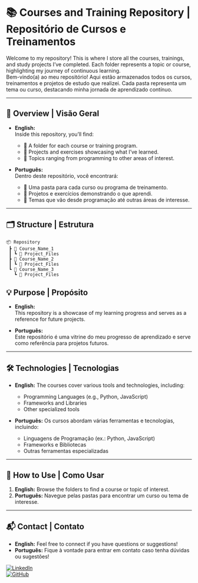 # 📚 **Courses and Training Repository** | **Repositório de Cursos e Treinamentos**  

Welcome to my repository! This is where I store all the courses, trainings, and study projects I’ve completed. Each folder represents a topic or course, highlighting my journey of continuous learning.  
Bem-vindo(a) ao meu repositório! Aqui estão armazenados todos os cursos, treinamentos e projetos de estudo que realizei. Cada pasta representa um tema ou curso, destacando minha jornada de aprendizado contínuo.  

---

## 🌟 **Overview** | **Visão Geral**  
- **English:**  
  Inside this repository, you’ll find:  
  - 📂 A folder for each course or training program.  
  - 📝 Projects and exercises showcasing what I’ve learned.  
  - 🎯 Topics ranging from programming to other areas of interest.  

- **Português:**  
  Dentro deste repositório, você encontrará:  
  - 📂 Uma pasta para cada curso ou programa de treinamento.  
  - 📝 Projetos e exercícios demonstrando o que aprendi.  
  - 🎯 Temas que vão desde programação até outras áreas de interesse.  

---

## 🗂️ **Structure** | **Estrutura**  
```plaintext
📦 Repository  
 ┣ 📂 Course_Name_1  
 ┃ ┗ 📄 Project_Files  
 ┣ 📂 Course_Name_2  
 ┃ ┗ 📄 Project_Files  
 ┗ 📂 Course_Name_3  
   ┗ 📄 Project_Files  
```
## 💡 **Purpose** | **Propósito**  
- **English:**  
  This repository is a showcase of my learning progress and serves as a reference for future projects.  

- **Português:**  
  Este repositório é uma vitrine do meu progresso de aprendizado e serve como referência para projetos futuros.  

---

## 🛠️ **Technologies** | **Tecnologias**  
- **English:** The courses cover various tools and technologies, including:  
  - Programming Languages (e.g., Python, JavaScript)  
  - Frameworks and Libraries  
  - Other specialized tools  

- **Português:** Os cursos abordam várias ferramentas e tecnologias, incluindo:  
  - Linguagens de Programação (ex.: Python, JavaScript)  
  - Frameworks e Bibliotecas  
  - Outras ferramentas especializadas  

---

## 🚀 **How to Use** | **Como Usar**  
1. **English:** Browse the folders to find a course or topic of interest.  
2. **Português:** Navegue pelas pastas para encontrar um curso ou tema de interesse.  

---

## 📬 **Contact** | **Contato**  
- **English:** Feel free to connect if you have questions or suggestions!  
- **Português:** Fique à vontade para entrar em contato caso tenha dúvidas ou sugestões!  

[![LinkedIn](https://img.shields.io/badge/LinkedIn-Connect-blue)](https://www.linkedin.com/in/gustavo-lima-5a26641a4/)  
[![GitHub](https://img.shields.io/badge/GitHub-Follow-black)](https://github.com/guplima1986)  
